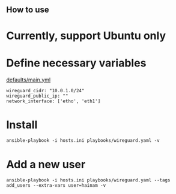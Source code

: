 ## How to use
# Currently, support Ubuntu only
# Define necessary variables
[defaults/main.yml](defaults/main.yml)
```
wireguard_cidr: "10.0.1.0/24"
wireguard_public_ip: ""
network_interface: ['etho', 'eth1']
```

# Install
```
ansible-playbook -i hosts.ini playbooks/wireguard.yaml -v
```

# Add a new user
```
ansible-playbook -i hosts.ini playbooks/wireguard.yaml --tags add_users --extra-vars user=hainam -v
```
